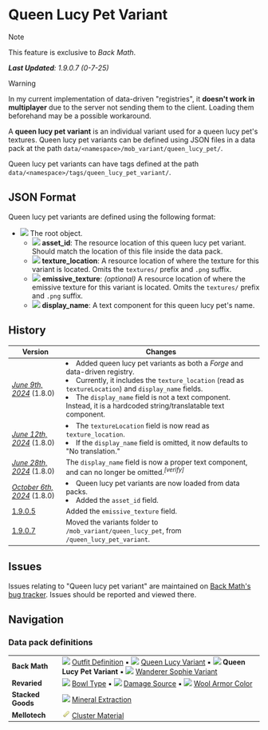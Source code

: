 # Queen Lucy Pet Variant
> [!NOTE]
> This feature is exclusive to *Back Math*.
>
> ***Last Updated**: 1.9.0.7 (0-7-25)*

> [!WARNING]
> In my current implementation of data-driven "registries", it **doesn't work in multiplayer** due to the server not sending them to the client. Loading them beforehand may be a possible workaround.

A **queen lucy pet variant** is an individual variant used for a queen lucy pet's textures. Queen lucy pet variants can be defined using JSON files in a data pack at the path `data/<namespace>/mob_variant/queen_lucy_pet/`.

Queen lucy pet variants can have tags defined at the path `data/<namespace>/tags/queen_lucy_pet_variant/`.

## JSON Format
Queen lucy pet variants are defined using the following format:

- ![](/Revaried/Docs/Tags/compound_tag.png) The root object.
  - ![](/Revaried/Docs/Tags/string_tag.png) **asset_id**: The resource location of this queen lucy pet variant. Should match the location of this file inside the data pack.
  - ![](/Revaried/Docs/Tags/string_tag.png) **texture_location**: A resource location of where the texture for this variant is located. Omits the `textures/` prefix and `.png` suffix.
  - ![](/Revaried/Docs/Tags/string_tag.png) **emissive_texture**: *(optional)* A resource location of where the emissive texture for this variant is located. Omits the `textures/` prefix and `.png` suffix.
  - ![](/Revaried/Docs/Tags/compound_tag.png) **display_name**: A text component for this queen lucy pet's name.

## History
| Version | Changes |
|---------|---------|
| [*June 9th, 2024*](/Back%20Math/Changelogs/1.8%20Beta%20Dev%20-%2009-06-24/Changelog%2009-06-24.md) (1.8.0) | <li> Added queen lucy pet variants as both a *Forge* and data-driven registry. <li> Currently, it includes the `texture_location` (read as `textureLocation`) and `display_name` fields. <li> The `display_name` field is not a text component. Instead, it is a hardcoded string/translatable text component. </li> |
| [*June 12th, 2024*](/Back%20Math/Changelogs/1.8%20Beta%20Dev%20-%2012-06-24/Changelog%2012-06-24.md) (1.8.0) | <li>The `textureLocation` field is now read as `texture_location`. <li> If the `display_name` field is omitted, it now defaults to "No translation." |
| [*June 28th, 2024*](/Back%20Math/Changelogs/1.8%20Beta%20Dev%20-%2028-06-24/Changelog%2028-06-24.md) (1.8.0) | The `display_name` field is now a proper text component, and can no longer be omitted.<sup>*[verify]*</sup> |
| [*October 6th, 2024*](/Back%20Math/Changelogs/1.8%20Beta%20Dev%20-%2006-10-24/Changelog%2006-10-24.md) (1.8.0) | <li> Queen lucy pet variants are now loaded from data packs. <li> Added the `asset_id` field. |
| [1.9.0.5](/Back%20Math/Changelogs/1.9.0.5%20Beta%20-%2028-01-25/Changelog%201.9.0.5.md) | Added the `emissive_texture` field. |
| [1.9.0.7](/Back%20Math/Changelogs/1.9.0.7%20Beta%20-%2028-03-25/Changelog%201.9.0.7.md) | Moved the variants folder to `/mob_variant/queen_lucy_pet`, from `/queen_lucy_pet_variant`. |

## Issues
Issues relating to "Queen lucy pet variant" are maintained on [Back Math's bug tracker](https://github.com/isabellawoods/Back-Math/issues). Issues should be reported and viewed there.

## Navigation
### Data pack definitions
| | |
|-|-|
| **Back Math** | ![](/Textures/navbox/outfit_definition.png) [Outfit Definition](/Back%20Math/Docs/Outfit%20Definition.md) ▪ ![](/Textures/navbox/queen_lucy_variant.png) [Queen Lucy Variant](/Back%20Math/Docs/Queen%20Lucy%20Variant.md) ▪ ![](/Textures/navbox/queen_lucy_pet_variant.png) **Queen Lucy Pet Variant** ▪ ![](/Textures/navbox/wanderer_sophie_variant.png) [Wanderer Sophie Variant](/Back%20Math/Docs/Wanderer%20Sophie%20Variant.md) |
| **Revaried** | ![](/Textures/navbox/bowl_type.png) [Bowl Type](/Revaried/Docs/Bowl%20Type.md) ▪ ![](/Textures/navbox/damage_source.png) [Damage Source](/Revaried/Docs/Damage%20Source.md) ▪ ![](/Textures/navbox/wool_armor_color.png) [Wool Armor Color](/Revaried/Docs/Wool%20Armor%20Color.md) |
| **Stacked Goods** | ![](/Textures/navbox/mineral_extraction.png) [Mineral Extraction](/Stacked%20Goods/Docs/Mineral%20Extraction.md) |
| **Mellotech** | ![](/Textures/navbox/cluster_material.png) [Cluster Material](/Mellotech/Docs/Cluster%20Material.md) |